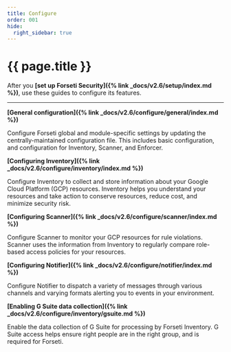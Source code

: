 ```yaml
---
title: Configure
order: 001
hide:
  right_sidebar: true
---
```


# {{ page.title }}

After you **[set up Forseti Security]({% link _docs/v2.6/setup/index.md %})**,
use these guides to configure its features.

---

**[General configuration]({% link _docs/v2.6/configure/general/index.md %})**

Configure Forseti global and module-specific settings by updating the centrally-maintained
configuration file. This includes basic configuration, and configuration for Inventory, Scanner,
and Enforcer.

**[Configuring Inventory]({% link _docs/v2.6/configure/inventory/index.md %})**

Configure Inventory to collect and store information about your Google Cloud Platform (GCP) resources.
Inventory helps you understand your resources and take action to conserve resources, reduce cost, and
minimize security risk.

**[Configuring Scanner]({% link _docs/v2.6/configure/scanner/index.md %})**

Configure Scanner to monitor your GCP resources for rule violations. Scanner uses the information
from Inventory to regularly compare role-based access policies for your resources.

**[Configuring Notifier]({% link _docs/v2.6/configure/notifier/index.md %})**

Configure Notifier to dispatch a variety of messages through various channels and varying formats
alerting you to events in your environment.

**[Enabling G Suite data collection]({% link _docs/v2.6/configure/inventory/gsuite.md %})**

Enable the data collection of G Suite for processing by Forseti Inventory. G Suite access helps
ensure right people are in the right group, and is required for Forseti.
